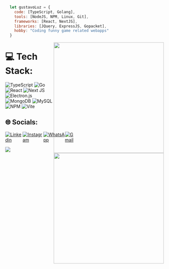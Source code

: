 
```javascript
  let gustavoLuz = {
    code: [TypeScript, Golang],
    tools: [NodeJS, NPM, Linux, Git],
    frameworks: [React, NextJS],
    libraries: [JQuery, ExpressJS, Gopacket],
    hobby: "Coding funny game related webapps"
  }
```


<img align="right" style="width:350px" src='https://github-readme-stats.vercel.app/api?username=gustavofluz&theme=dark&hide_border=true&include_all_commits=true&count_private=false'/>




# 💻 Tech Stack:
![TypeScript](https://img.shields.io/badge/typescript-%23007ACC.svg?style=for-the-badge&logo=typescript&logoColor=white)
![Go](https://img.shields.io/badge/go-%2300ADD8.svg?style=for-the-badge&logo=go&logoColor=white)
![React](https://img.shields.io/badge/react-%2320232a.svg?style=for-the-badge&logo=react&logoColor=%2361DAFB)
![Next JS](https://img.shields.io/badge/Next-black?style=for-the-badge&logo=next.js&logoColor=white)
![Electron.js](https://img.shields.io/badge/Electron-191970?style=for-the-badge&logo=Electron&logoColor=white)
![MongoDB](https://img.shields.io/badge/MongoDB-%234ea94b.svg?style=for-the-badge&logo=mongodb&logoColor=white)
![MySQL](https://img.shields.io/badge/mysql-4479A1.svg?style=for-the-badge&logo=mysql&logoColor=white)
![NPM](https://img.shields.io/badge/NPM-%23CB3837.svg?style=for-the-badge&logo=npm&logoColor=white)
![Vite](https://img.shields.io/badge/vite-%23646CFF.svg?style=for-the-badge&logo=vite&logoColor=white)

<img align="right" style="width:350px" src='https://github-readme-stats.vercel.app/api/top-langs/?username=gustavofluz&theme=dark&hide_border=true&include_all_commits=true&count_private=false&layout=compact'/>


## 🌐 Socials:

<p style="display:flex;">
  <a  href="https://linkedin.com/in/gustavofluz">
    <img  alt="Linkedin"  src="https://img.shields.io/badge/LinkedIn-0077B5?logo=linkedin&logoColor=white&style=for-the-badge"/>
  </a>
  <a  href="[https://instagram.com/lr_killovsky](https://www.instagram.com/gustavoluz_02/)">
    <img  alt="Instagram"  src="https://img.shields.io/badge/Instagram-E4405F?logo=instagram&logoColor=white&style=for-the-badge"/>
  </a>
  <a  href="https://wa.me/5535997522207">
    <img  alt="WhatsApp"  src="https://img.shields.io/badge/WhatsApp-25D366?logo=whatsapp&logoColor=white&style=for-the-badge"/>
  </a>
  <a  href="mailto:gu.luz400@gmail.com">
    <img  alt="Gmail"  src="https://img.shields.io/badge/Gmail-D14836?logo=gmail&logoColor=white&style=for-the-badge"/>
  </a>
</p>


[![](https://visitcount.itsvg.in/api?id=GustavoFLuz&icon=5&color=1)](https://visitcount.itsvg.in)
